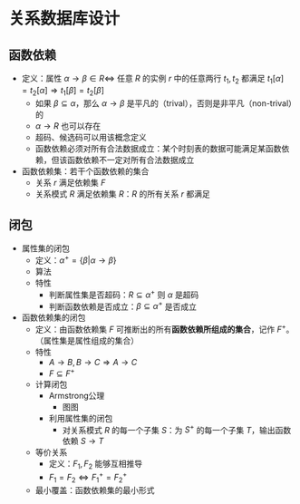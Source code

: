 # 关系数据库设计

## 函数依赖

- 定义：属性 $\alpha\rightarrow\beta\in R\Leftrightarrow$ 任意 $R$ 的实例 $r$ 中的任意两行 $t_1, t_2$ 都满足 $t_1[\alpha]=t_2[\alpha]\Rightarrow t_1[\beta]=t_2[\beta]$
	- 如果 $\beta\subseteq \alpha$，那么 $\alpha\rightarrow\beta$ 是平凡的（trival），否则是非平凡（non-trival）的
	- $\alpha\rightarrow R$ 也可以存在
	- 超码、候选码可以用该概念定义
	- 函数依赖必须对所有合法数据成立：某个时刻表的数据可能满足某函数依赖，但该函数依赖不一定对所有合法数据成立
- 函数依赖集：若干个函数依赖的集合
	- 关系 $r$ 满足依赖集 $F$
	- 关系模式 $R$ 满足依赖集 $R$：$R$ 的所有关系 $r$ 都满足

## 闭包

- 属性集的闭包
	- 定义：$\alpha^+ = \{\beta\vert\alpha\rightarrow\beta\}$
	- 算法
	- 特性
		- 判断属性集是否超码：$R\subseteq \alpha^+$ 则 $\alpha$ 是超码
		- 判断函数依赖是否成立：$\beta\subseteq\alpha^+$ 是否成立
- 函数依赖集的闭包
	- 定义：由函数依赖集 $F$ 可推断出的所有**函数依赖所组成的集合**，记作 $F^+$。（属性集是属性组成的集合）
	- 特性
		- $A\rightarrow B, B\rightarrow C\Rightarrow A\rightarrow C$
		- $F\subseteq F^+$
	- 计算闭包
		- Armstrong公理
			- 图图
		- 利用属性集的闭包
			- 对关系模式 $R$ 的每一个子集 $S$：为 $S^+$ 的每一个子集 $T$，输出函数依赖 $S\rightarrow T$
	- 等价关系
		- 定义：$F_1,F_2$ 能够互相推导
		- $F_1=F_2\Leftrightarrow F_1^+ = F_2^+$
	- 最小覆盖：函数依赖集的最小形式
